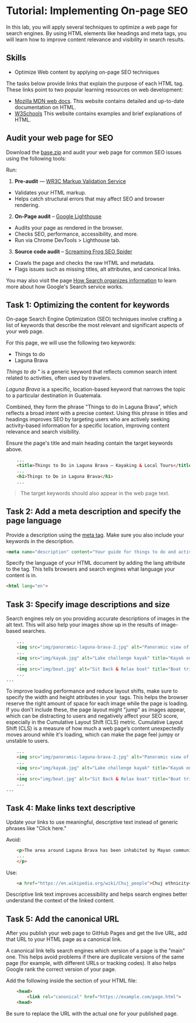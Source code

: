 # Tutorial: Implementing On-page SEO 

In this lab, you will apply several techniques to optimize a web page for search engines. By using HTML elements like headings and meta tags, you will learn how to improve content relevance and visibility in search results.

## Skills
- Optimize Web content by applying on-page SEO techniques

The tasks below provide links that explain the purpose of each HTML tag. These links point to two popular learning resources on web development:

- [Mozilla MDN web docs](https://developer.mozilla.org/en-US/docs/Web/HTML/Element). This website contains detailed and up-to-date documentation on HTML.
- [W3Schools](https://www.w3schools.com/) This website contains examples and brief explanations of HTML.

## Audit your web page for SEO

Download the [base.zip](https://github.com/josecarlosgt/seo/raw/refs/heads/main/base.zip) and audit your web page for common SEO issues using the following tools:

Run:
1. **Pre-audit** — [WR3C Markup Validation Service](https://validator.w3.org/)

- Validates your HTML markup.
- Helps catch structural errors that may affect SEO and browser rendering.

2. **On-Page audit** – [Google Lighthouse](https://developer.chrome.com/docs/lighthouse/)

- Audits your page as rendered in the browser.
- Checks SEO, performance, accessibility, and more.
- Run via Chrome DevTools > Lighthouse tab.

3. **Source code audit** – [Screaming Frog SEO Spider](https://www.screamingfrog.co.uk/seo-spider/)

- Crawls the page and checks the raw HTML and metadata.
- Flags issues such as missing titles, alt attributes, and canonical links.

You may also visit the page [How Search organizes information](https://www.google.com/search/howsearchworks/crawling-indexing/) to learn more about how Google's Search service works.

## Task 1: Optimizing the content for keywords
On-page Search Engine Optimization (SEO) techniques involve crafting a list of keywords that describe the most relevant and significant aspects of your web page. 

For this page, we will use the following two keywords:
- Things to do
- Laguna Brava 

*Things to do* " is a generic keyword that reflects common search intent related to activities, often used by travelers.

*Laguna Brava* is a specific, location-based keyword that narrows the topic to a particular destination in Guatemala.

Combined, they form the phrase "Things to do in Laguna Brava", which reflects a broad intent with a precise context. Using this phrase in titles and headings improves SEO by targeting users who are actively seeking activity-based information for a specific location, improving content relevance and search visibility.

Ensure the page's title and main heading contain the target keywords above.

```html
    ...
    <title>Things to Do in Laguna Brava – Kayaking & Local Tours</title>
    ...
    <h1>Things to Do in Laguna Brava</h1>
    ...
```

> The target keywords should also appear in the web page text. 

## Task 2: Add a meta description and specify the page language
Provide a description using the [meta tag](https://www.w3schools.com/tags/tag_meta.asp). Make sure you also include your keywords in the description.

```html
<meta name="description" content="Your guide for things to do and activities in  Laguna Brava lake in western Guatemala.">
```

Specify the language of your HTML document by adding the lang attribute to the <html> tag. This tells browsers and search engines what language your content is in.

```html
<html lang="en">
```

## Task 3: Specify image descriptions and size
Search engines rely on you providing accurate descriptions of images in the alt text. This will also help your images show up in the results of image-based searches.

```html
    ...
    <img src="img/panoramic-laguna-brava-2.jpg" alt="Panoramic view of lake Laguna Brava" title="Laguna Brava">
    ...
    <img src="img/kayak.jpg" alt="Lake challenge kayak" title="Kayak on Laguna Brava">
    ...
    <img src="img/boat.jpg" alt="Sit Back & Relax boat" title="Boat trip in Laguna Brava">
    ...
...
```

To improve loading performance and reduce layout shifts, make sure to specify the width and height attributes in your <img> tags. This helps the browser reserve the right amount of space for each image while the page is loading. If you don’t include these, the page layout might "jump" as images appear, which can be distracting to users and negatively affect your SEO score, especially in the Cumulative Layout Shift (CLS) metric. Cumulative Layout Shift (CLS) is a measure of how much a web page’s content unexpectedly moves around while it's loading, which can make the page feel jumpy or unstable to users.

```html
    ...
    <img src="img/panoramic-laguna-brava-2.jpg" alt="Panoramic view of lake Laguna Brava" title="Laguna Brava" width="1500" height="369">
    ...
    <img src="img/kayak.jpg" alt="Lake challenge kayak" title="Kayak on Laguna Brava" width="450" height="254">
    ...
    <img src="img/boat.jpg" alt="Sit Back & Relax boat" title="Boat trip in Laguna Brava" width="450" height="254">
    ...
...
```

## Task 4: Make links text descriptive

Update your links to use meaningful, descriptive text instead of generic phrases like "Click here."

Avoid:
```html
    <p>The area around Laguna Brava has been inhabited by Mayan communities of the Chuj ethnicity since the 19th century. <a href="https://en.wikipedia.org/wiki/Chuj_people">Click here</a> to learn more.
    ...
    </p>
```

Use:

```html
    <a href="https://en.wikipedia.org/wiki/Chuj_people">Chuj ethnicity</a>
```

Descriptive link text improves accessibility and helps search engines better understand the context of the linked content.

## Task 5: Add the canonical URL

After you publish your web page to GitHub Pages and get the live URL, add that URL to your HTML page as a canonical link.

A canonical link tells search engines which version of a page is the "main" one. This helps avoid problems if there are duplicate versions of the same page (for example, with different URLs or tracking codes). It also helps Google rank the correct version of your page.

Add the following inside the <head> section of your HTML file:

```html
    <head>
        <link rel="canonical" href="https://example.com/page.html">
    <head>
```

Be sure to replace the URL with the actual one for your published page.
